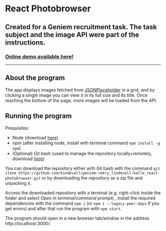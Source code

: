 # React Photobrowser
## Created for a Geniem recruitment task. The task subject and the image API were part of the instructions.
### [Online demo available here!](https://geniem-react-photobrowser.herokuapp.com/)

---

## About the program
The app displays images fetched from [JSONPlaceholder](http://jsonplaceholder.typicode.com/) in a grid, and by clicking a single image you can view it in its full size and its title. Once reaching the bottom of the page, more images will be loaded from the API.



## Running the program
Prequisites:

- Node (download [here](https://nodejs.org/en/download/))
- npm (after installing node, install with terminal command `npm install -g npm`)
- (Optional) Git bash (used to manage the repository locally+remotely, download [here](https://git-scm.com/download/win))

You can download the repository either with Git bash with the command `git clone https://github.com/kindevall/geniem-rekry_lindevall-kalle_react-photobrowser.git` or by downloading the repository as a zip file and unpacking it.

Access the downloaded repository with a terminal (e.g. right-click inside the folder and select *Open in terminal/command prompt*) , install the required dependencies with the command `npm i` (or `npm i --legacy-peer-deps` if you get errors) and after that run the program with `npm start`.

The program should open in a new browser tab/window in the address http://localhost:3000/.
